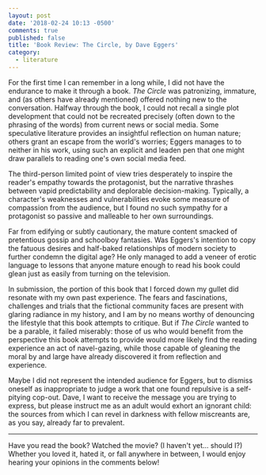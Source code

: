 ```yaml
---
layout: post
date: '2018-02-24 10:13 -0500'
comments: true
published: false
title: 'Book Review: The Circle, by Dave Eggers'
category:
  - literature
---
```

For the first time I can remember in a long while, I did not have the endurance to make it through a book. _The Circle_ was patronizing, immature, and (as others have already mentioned) offered nothing new to the conversation. Halfway through the book, I could not recall a single plot development that could not be recreated precisely (often down to the phrasing of the words) from current news or social media. Some speculative literature provides an insightful reflection on human nature; others grant an escape from the world's worries; Eggers manages to to neither in his work, using such an explicit and leaden pen that one might draw parallels to reading one's own social media feed.

The third-person limited point of view tries desperately to inspire the reader's empathy towards the protagonist, but the narrative thrashes between vapid predictability and deplorable decision-making. Typically, a character's weaknesses and vulnerabilities evoke some measure of compassion from the audience, but I found no such sympathy for a protagonist so passive and malleable to her own surroundings.

Far from edifying or subtly cautionary, the mature content smacked of pretentious gossip and schoolboy fantasies. Was Eggers's intention to copy the fatuous desires and half-baked relationships of modern society to further condemn the digital age? He only managed to add a veneer of erotic language to lessons that anyone mature enough to read his book could glean just as easily from turning on the television.

In submission, the portion of this book that I forced down my gullet did resonate with my own past experience. The fears and fascinations, challenges and trials that the fictional community faces are present with glaring radiance in my history, and I am by no means worthy of denouncing the lifestyle that this book attempts to critique. But if _The Circle_ wanted to be a parable, it failed miserably: those of us who would benefit from the perspective this book attempts to provide would more likely find the reading experience an act of navel-gazing, while those capable of gleaning the moral by and large have already discovered it from reflection and experience.

Maybe I did not represent the intended audience for Eggers, but to dismiss oneself as inappropriate to judge a work that one found repulsive is a self-pitying cop-out. Dave, I want to receive the message you are trying to express, but please instruct me as an adult would exhort an ignorant child: the sources from which I can revel in darkness with fellow miscreants are, as you say, already far to prevalent. 

---

Have you read the book? Watched the movie? (I haven't yet... should I?) Whether you loved it, hated it, or fall anywhere in between, I would enjoy hearing your opinions in the comments below!